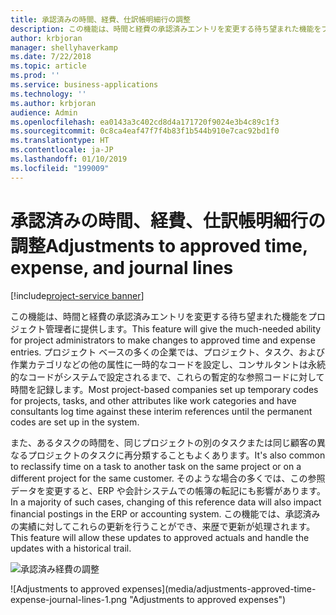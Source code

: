 ```yaml
---
title: 承認済みの時間、経費、仕訳帳明細行の調整
description: この機能は、時間と経費の承認済みエントリを変更する待ち望まれた機能をプロジェクト管理者に提供します。
author: krbjoran
manager: shellyhaverkamp
ms.date: 7/22/2018
ms.topic: article
ms.prod: ''
ms.service: business-applications
ms.technology: ''
ms.author: krbjoran
audience: Admin
ms.openlocfilehash: ea0143a3c402cd8d4a171720f9024e3b4c89c1f3
ms.sourcegitcommit: 0c8ca4eaf47f7f4b83f1b544b910e7cac92bd1f0
ms.translationtype: HT
ms.contentlocale: ja-JP
ms.lasthandoff: 01/10/2019
ms.locfileid: "199009"
---
```

#  <a name="adjustments-to-approved-time-expense-and-journal-lines"></a><span data-ttu-id="2e581-103">承認済みの時間、経費、仕訳帳明細行の調整</span><span class="sxs-lookup"><span data-stu-id="2e581-103">Adjustments to approved time, expense, and journal lines</span></span> 

[!include[project-service banner](../../../includes/project-service.md)]




<span data-ttu-id="2e581-104">この機能は、時間と経費の承認済みエントリを変更する待ち望まれた機能をプロジェクト管理者に提供します。</span><span class="sxs-lookup"><span data-stu-id="2e581-104">This feature will give the much-needed ability for project administrators to make changes to approved time and expense entries.</span></span> <span data-ttu-id="2e581-105">プロジェクト ベースの多くの企業では、プロジェクト、タスク、および作業カテゴリなどの他の属性に一時的なコードを設定し、コンサルタントは永続的なコードがシステムで設定されるまで、これらの暫定的な参照コードに対して時間を記録します。</span><span class="sxs-lookup"><span data-stu-id="2e581-105">Most project-based companies set up temporary codes for projects, tasks, and other attributes like work categories and have consultants log time against these interim references until the permanent codes are set up in the system.</span></span> 

<span data-ttu-id="2e581-106">また、あるタスクの時間を、同じプロジェクトの別のタスクまたは同じ顧客の異なるプロジェクトのタスクに再分類することもよくあります。</span><span class="sxs-lookup"><span data-stu-id="2e581-106">It's also common to reclassify time on a task to another task on the same project or on a different project for the same customer.</span></span> <span data-ttu-id="2e581-107">そのような場合の多くでは、この参照データを変更すると、ERP や会計システムでの帳簿の転記にも影響があります。</span><span class="sxs-lookup"><span data-stu-id="2e581-107">In a majority of such cases, changing of this reference data will also impact financial postings in the ERP or accounting system.</span></span> <span data-ttu-id="2e581-108">この機能では、承認済みの実績に対してこれらの更新を行うことができ、来歴で更新が処理されます。</span><span class="sxs-lookup"><span data-stu-id="2e581-108">This feature will allow these updates to approved actuals and handle the updates with a historical trail.</span></span>

<span data-ttu-id="2e581-109">![承認済み経費の調整](media/adjustments-approved-time-expense-journal-lines-1.png "承認済み経費の調整")
<!-- Picture 2 --></span><span class="sxs-lookup"><span data-stu-id="2e581-109">![Adjustments to approved expenses](media/adjustments-approved-time-expense-journal-lines-1.png "Adjustments to approved expenses")
<!-- Picture 2 --></span></span>

